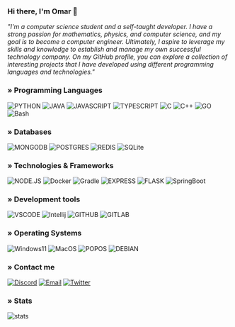 ### Hi there, I'm Omar 👋

*"I'm a computer science student and a self-taught developer. I have a strong passion for mathematics, physics, and computer science, and my goal is to become a computer engineer. Ultimately, I aspire to leverage my skills and knowledge to establish and manage my own successful technology company. On my GitHub profile, you can explore a collection of interesting projects that I have developed using different programming languages and technologies."*


### **» Programming Languages**<br>
![PYTHON](https://img.shields.io/badge/Python-FFD43B?style=for-the-badge&logo=python&logoColor=darkgreen)
![JAVA](https://img.shields.io/badge/Java-ED8B00?style=for-the-badge&logo=java&logoColor=white)
![JAVASCRIPT](https://img.shields.io/badge/JavaScript-323330?style=for-the-badge&logo=javascript&logoColor=F7DF1E)
![TYPESCRIPT](https://img.shields.io/badge/TypeScript-007ACC?style=for-the-badge&logo=typescript&logoColor=white)
![C](https://img.shields.io/badge/C-00599C?style=for-the-badge&logo=c&logoColor=white)
![C++](https://img.shields.io/badge/C%2B%2B-00599C?style=for-the-badge&logo=c%2B%2B&logoColor=white)
![GO](https://img.shields.io/badge/Go-00ADD8?style=for-the-badge&logo=go&logoColor=white)
![Bash](https://img.shields.io/badge/Shell_Script-121011?style=for-the-badge&logo=gnu-bash&logoColor=white)

### **» Databases**<br>
![MONGODB](https://img.shields.io/badge/MongoDB-4EA94B?style=for-the-badge&logo=mongodb&logoColor=white)
![POSTGRES](https://img.shields.io/badge/PostgreSQL-316192?style=for-the-badge&logo=postgresql&logoColor=white)
![REDIS](https://img.shields.io/badge/redis-%23DD0031.svg?&style=for-the-badge&logo=redis&logoColor=white)
![SQLite](https://img.shields.io/badge/SQLite-07405E?style=for-the-badge&logo=sqlite&logoColor=white)

### **» Technologies & Frameworks**<br>
![NODE.JS](https://img.shields.io/badge/Node.js-339933?style=for-the-badge&logo=nodedotjs&logoColor=white)
![Docker](https://img.shields.io/badge/Docker-2CA5E0?style=for-the-badge&logo=docker&logoColor=white)
![Gradle](https://img.shields.io/badge/gradle-02303A?style=for-the-badge&logo=gradle&logoColor=white)
![EXPRESS](https://img.shields.io/badge/Express.js-000000?style=for-the-badge&logo=express&logoColor=white)
![FLASK](https://img.shields.io/badge/Flask-000000?style=for-the-badge&logo=flask&logoColor=white)
![SpringBoot](https://img.shields.io/badge/Spring_Boot-F2F4F9?style=for-the-badge&logo=spring-boot)

### **» Development tools**<br>

![VSCODE](https://img.shields.io/badge/Visual_Studio_Code-0078D4?style=for-the-badge&logo=visual%20studio%20code&logoColor=white)
![Intellij](https://img.shields.io/badge/IntelliJ_IDEA-000000.svg?style=for-the-badge&logo=intellij-idea&logoColor=white)
![GITHUB](https://img.shields.io/badge/GitHub-100000?style=for-the-badge&logo=github&logoColor=white)
![GITLAB](https://img.shields.io/badge/GitLab-330F63?style=for-the-badge&logo=gitlab&logoColor=white)

### **» Operating Systems**<br>
![Windows11](https://img.shields.io/badge/Windows_11-0078d4?style=for-the-badge&logo=windows-11&logoColor=white)
![MacOS](https://img.shields.io/badge/mac%20os-000000?style=for-the-badge&logo=apple&logoColor=white)
![POPOS](https://img.shields.io/badge/Pop!_OS-48B9C7?style=for-the-badge&logo=Pop!_OS&logoColor=white) 
![DEBIAN](https://img.shields.io/badge/Debian-A81D33?style=for-the-badge&logo=debian&logoColor=white)

### **» Contact me**<br>
[![Discord](https://img.shields.io/badge/Discord-7289DA?style=for-the-badge&logo=discord&logoColor=white)](https://discord.com/users/1120642825894236221)
[![Email](https://img.shields.io/badge/Gmail-D14836?style=for-the-badge&logo=gmail&logoColor=white)](mailto:omarvqv@gmail.com)
[![Twitter](https://img.shields.io/badge/Twitter-1DA1F2?style=for-the-badge&logo=twitter&logoColor=white)](https://twitter.com/CursorDev)

### **» Stats**
<img alt="stats" src="https://github-readme-stats.vercel.app/api/top-langs/?username=Cursorr"/>
